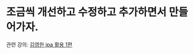 # 조금씩 개선하고 수정하고 추가하면서 만들어가자.

관련 강의: [김영한 jpa 활용 1편](https://www.inflearn.com/course/%EC%8A%A4%ED%94%84%EB%A7%81%EB%B6%80%ED%8A%B8-JPA-%ED%99%9C%EC%9A%A9-1/dashboard)
